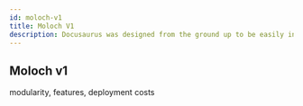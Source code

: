 ```yaml
---
id: moloch-v1
title: Moloch V1
description: Docusaurus was designed from the ground up to be easily installed and used to get your website up and running quickly.
---
```


## Moloch v1

modularity, features, deployment costs